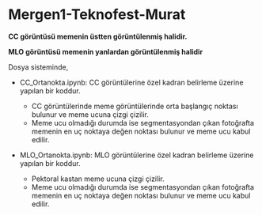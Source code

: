 # Mergen1-Teknofest-Murat

**CC görüntüsü memenin üstten görüntülenmiş halidir.**

**MLO görüntüsü memenin yanlardan görüntülenmiş halidir**

Dosya sisteminde,
* CC_Ortanokta.ipynb: CC görüntülerine özel kadran belirleme üzerine yapılan bir koddur.
	- CC görüntülerinde meme görüntülerinde orta başlangıç noktası bulunur ve meme ucuna çizgi çizilir.
	- Meme ucu olmadığı durumda ise segmentasyondan çıkan fotoğrafta memenin en uç noktaya değen noktası bulunur ve meme ucu kabul edilir.
	
* MLO_Ortanokta.ipynb: MLO görüntülerine özel kadran belirleme üzerine yapılan bir koddur.
	- Pektoral kastan meme ucuna çizgi çizilir.
	- Meme ucu olmadığı durumda ise segmentasyondan çıkan fotoğrafta memenin en uç noktaya değen noktası bulunur ve meme ucu kabul edilir.
